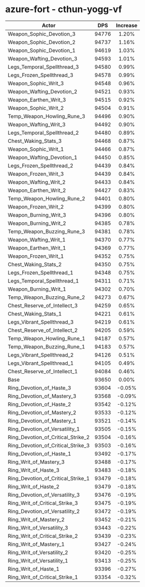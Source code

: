 # azure-fort - cthun-yogg-vf
| Actor | DPS | Increase |
|---|:---:|:---:|
|Weapon_Sophic_Devotion_3|94776|1.20%|
|Weapon_Sophic_Devotion_2|94737|1.16%|
|Weapon_Sophic_Devotion_1|94619|1.03%|
|Weapon_Wafting_Devotion_3|94593|1.01%|
|Legs_Temporal_Spellthread_3|94580|0.99%|
|Legs_Frozen_Spellthread_3|94578|0.99%|
|Weapon_Sophic_Writ_3|94548|0.96%|
|Weapon_Wafting_Devotion_2|94521|0.93%|
|Weapon_Earthen_Writ_3|94515|0.92%|
|Weapon_Sophic_Writ_2|94504|0.91%|
|Temp_Weapon_Howling_Rune_3|94496|0.90%|
|Weapon_Wafting_Writ_3|94492|0.90%|
|Legs_Temporal_Spellthread_2|94480|0.89%|
|Chest_Waking_Stats_3|94468|0.87%|
|Weapon_Sophic_Writ_1|94466|0.87%|
|Weapon_Wafting_Devotion_1|94450|0.85%|
|Legs_Frozen_Spellthread_2|94439|0.84%|
|Weapon_Frozen_Writ_3|94439|0.84%|
|Weapon_Wafting_Writ_2|94433|0.84%|
|Weapon_Earthen_Writ_2|94427|0.83%|
|Temp_Weapon_Howling_Rune_2|94401|0.80%|
|Weapon_Frozen_Writ_2|94399|0.80%|
|Weapon_Burning_Writ_3|94396|0.80%|
|Weapon_Burning_Writ_2|94385|0.78%|
|Temp_Weapon_Buzzing_Rune_3|94381|0.78%|
|Weapon_Wafting_Writ_1|94370|0.77%|
|Weapon_Earthen_Writ_1|94369|0.77%|
|Weapon_Frozen_Writ_1|94352|0.75%|
|Chest_Waking_Stats_2|94350|0.75%|
|Legs_Frozen_Spellthread_1|94348|0.75%|
|Legs_Temporal_Spellthread_1|94311|0.71%|
|Weapon_Burning_Writ_1|94302|0.70%|
|Temp_Weapon_Buzzing_Rune_2|94273|0.67%|
|Chest_Reserve_of_Intellect_3|94259|0.65%|
|Chest_Waking_Stats_1|94221|0.61%|
|Legs_Vibrant_Spellthread_3|94219|0.61%|
|Chest_Reserve_of_Intellect_2|94205|0.59%|
|Temp_Weapon_Howling_Rune_1|94187|0.57%|
|Temp_Weapon_Buzzing_Rune_1|94183|0.57%|
|Legs_Vibrant_Spellthread_2|94126|0.51%|
|Legs_Vibrant_Spellthread_1|94105|0.49%|
|Chest_Reserve_of_Intellect_1|94084|0.46%|
|Base|93650|0.00%|
|Ring_Devotion_of_Haste_3|93604|-0.05%|
|Ring_Devotion_of_Mastery_3|93568|-0.09%|
|Ring_Devotion_of_Haste_2|93542|-0.12%|
|Ring_Devotion_of_Mastery_2|93533|-0.12%|
|Ring_Devotion_of_Mastery_1|93521|-0.14%|
|Ring_Devotion_of_Versatility_1|93505|-0.15%|
|Ring_Devotion_of_Critical_Strike_2|93504|-0.16%|
|Ring_Devotion_of_Critical_Strike_3|93503|-0.16%|
|Ring_Devotion_of_Haste_1|93492|-0.17%|
|Ring_Writ_of_Mastery_3|93488|-0.17%|
|Ring_Writ_of_Haste_3|93483|-0.18%|
|Ring_Devotion_of_Critical_Strike_1|93479|-0.18%|
|Ring_Writ_of_Haste_2|93479|-0.18%|
|Ring_Devotion_of_Versatility_3|93476|-0.19%|
|Ring_Writ_of_Critical_Strike_3|93475|-0.19%|
|Ring_Devotion_of_Versatility_2|93472|-0.19%|
|Ring_Writ_of_Mastery_2|93452|-0.21%|
|Ring_Writ_of_Versatility_3|93443|-0.22%|
|Ring_Writ_of_Critical_Strike_2|93439|-0.23%|
|Ring_Writ_of_Mastery_1|93427|-0.24%|
|Ring_Writ_of_Versatility_2|93420|-0.25%|
|Ring_Writ_of_Versatility_1|93413|-0.25%|
|Ring_Writ_of_Haste_1|93396|-0.27%|
|Ring_Writ_of_Critical_Strike_1|93354|-0.32%|
